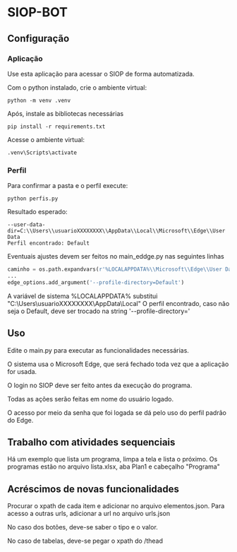 # SIOP-BOT

## Configuração

### Aplicação
Use esta aplicação para acessar o SIOP de forma automatizada.

Com o python instalado, crie o ambiente virtual:

```shell
python -m venv .venv
```

Após, instale as bibliotecas necessárias

```shell
pip install -r requirements.txt
```

Acesse o ambiente virtual:

```shell
.venv\Scripts\activate
```

### Perfil

Para confirmar a pasta e o perfil execute:
```shell
python perfis.py
```

Resultado esperado:

```shell
--user-data-dir=C:\\Users\\usuarioXXXXXXXX\\AppData\\Local\\Microsoft\\Edge\\User Data
Perfil encontrado: Default
```

Eventuais ajustes devem ser feitos no main_eddge.py nas seguintes linhas

```python
caminho = os.path.expandvars(r'%LOCALAPPDATA%\\Microsoft\\Edge\\User Data')
...    
edge_options.add_argument('--profile-directory=Default')
```

A variável de sistema %LOCALAPPDATA% substitui "C:\\Users\\usuarioXXXXXXXX\\AppData\\Local"
O perfil encontrado, caso não seja o Default, deve ser trocado na string '--profile-directory='


## Uso

Edite o main.py para executar as funcionalidades necessárias.

O sistema usa o Microsoft Edge, que será fechado toda vez que a aplicação for usada.

O login no SIOP deve ser feito antes da execução do programa.

Todas as ações serão feitas em nome do usuário logado.

O acesso por meio da senha que foi logada se dá pelo uso do perfil padrão do Edge. 


## Trabalho com atividades sequenciais

Há um exemplo que lista um programa, limpa a tela e lista o próximo.
Os programas estão no arquivo lista.xlsx, aba Plan1 e cabeçalho "Programa"


## Acréscimos de novas funcionalidades

Procurar o xpath de cada item e adicionar no arquivo elementos.json.
Para acesso a outras urls, adicionar a url no arquivo urls.json

No caso dos botões, deve-se saber o tipo e o valor.

No caso de tabelas, deve-se pegar o xpath do /thead